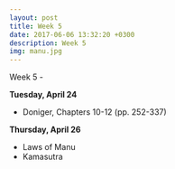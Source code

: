 ```yaml
---
layout: post
title: Week 5
date: 2017-06-06 13:32:20 +0300
description: Week 5
img: manu.jpg
---
```

Week 5 - 



**Tuesday, April 24**
- Doniger, Chapters 10-12 (pp. 252-337)


**Thursday, April 26**
- Laws of Manu
- Kamasutra